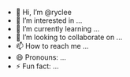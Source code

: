 - 👋 Hi, I’m @ryclee
- 👀 I’m interested in ...
- 🌱 I’m currently learning ...
- 💞️ I’m looking to collaborate on ...
- 📫 How to reach me ...
- 😄 Pronouns: ...
- ⚡ Fun fact: ...

<!---
ryclee/ryclee is a ✨ special ✨ repository because its `README.md` (this file) appears on your GitHub profile.
You can click the Preview link to take a look at your changes.
--->
